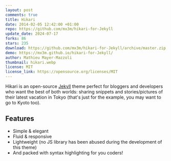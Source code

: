 ```yaml
---
layout: post
comments: true
title: Hikari
date: 2014-02-05 12:42:00 +01:00
repo: https://github.com/mx3m/hikari-for-Jekyll
update_date: 2024-07-17
forks: 86
stars: 235
download: https://github.com/mx3m/hikari-for-Jekyll/archive/master.zip
demo: https://mx3m.github.io/hikari-for-Jekyll/
author: Mathieu Mayer-Mazzoli
thumbnail: hikari.webp
license: MIT
license_link: https://opensource.org/licenses/MIT
---
```


Hikari is an open-source [Jekyll](https://jekyllrb.com) theme perfect for bloggers and developers who want the best of both worlds: sharing snippets and stories/pictures of their latest vacation in Tokyo (that's just for the example, you may want to go to Kyoto too).

## Features

* Simple & elegant
* Fluid & responsive
* Lightweight (no JS library has been abused during the development of this theme)
* And packed with syntax highlighting for you coders!
